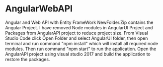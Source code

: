 # AngularWebAPI
Angular and Web API with Entity FrameWork
NewFolder.Zip contains the Angular Project.
I have removed Node modules in AngularUI Project and Packages from AngularAPI project to reduce project size.
From Visual Studio Code click Open Folder and select AngularUI folder, then open terminal and run command "npm install" which will install all required node modules.
Then run command "npm start" to run the application.
Open the AngularAPI project using visual studio 2017 and build the application to restore the packages.
